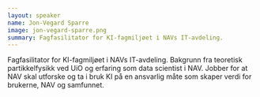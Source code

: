 ```yaml
---
layout: speaker
name: Jon-Vegard Sparre
image: jon-vegard-sparre.png
summary: Fagfasilitator for KI-fagmiljøet i NAVs IT-avdeling.
---
```


Fagfasilitator for KI-fagmiljøet i NAVs IT-avdeling. Bakgrunn fra teoretisk partikkelfysikk ved UiO og erfaring som data scientist i NAV. Jobber for at NAV skal utforske og ta i bruk KI på en ansvarlig måte som skaper verdi for brukerne, NAV og samfunnet.
